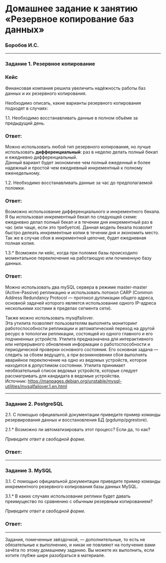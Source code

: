 # Домашнее задание к занятию «Резервное копирование баз данных»

### Боробов И.С.

---

### Задание 1. Резервное копирование

### Кейс
Финансовая компания решила увеличить надёжность работы баз данных и их резервного копирования. 

Необходимо описать, какие варианты резервного копирования подходят в случаях: 

1.1. Необходимо восстанавливать данные в полном объёме за предыдущий день.  

### Ответ:
Можно использовать любой тип резервного копирования, но лучше использовать **дифференциальный**: раз в неделю делать полный бекап и ежедневно дифференциальный.  
Данный вариант будет экономичее чем полный ежеденный и более надежный и простой чем ежедневный инкрементный к полному еженедельному.

1.2. Необходимо восстанавливать данные за час до предполагаемой поломки.  

### Ответ:
Возможно использование дифференциального и инкрементного бекапа. Я бы использовал инкрементный бекап по следующей схеме: ежедневно делал полный бекап и в течении дня инкрементный раз в час (или чаще, если это требуется). Данная модель бекапа позволит быстро делеать инкрементные копии в течении дня и экономить место. Так же в случае сбоя в инкрементной цепочке, будет ежедневная полная копия.

1.3.* Возможен ли кейс, когда при поломке базы происходило моментальное переключение на работающую или починенную базу данных.  

### Ответ:
Можно использовать два mySQL сервера в режиме master-master (Active-Passive) репликацию и использовать потокол CARP (Common Address Redundancy Protocol — протокол дупликации общего адреса, основной задачей которого является использование одного IP-адреса несколькими хостами в пределах сегмента сети).  

Также можно использовать mysqlfailover.  
Эта утилита позволяет пользователям выполнять мониторинг работоспособности репликации и автоматический переход на другой ресурс в топологии репликации, состоящей из одного главного и его подчиненных устройств. Утилита предназначена для интерактивного или непрерывного обновления информации о работоспособности и периодической проверки основного состояния. Его основная задача — следить за сбоем ведущего, а при возникновении сбоя выполнять аварийное переключение на одно из ведомых устройств, которое находится в допустимом состоянии. Утилита принимает необязательный список ведомых устройств, которые следует рассматривать для кандидата в ведомые устройства.  
Источник: https://manpages.debian.org/unstable/mysql-utilities/mysqlfailover.1.en.html

---

### Задание 2. PostgreSQL

2.1. С помощью официальной документации приведите пример команды резервирования данных и восстановления БД (pgdump/pgrestore).

2.1.* Возможно ли автоматизировать этот процесс? Если да, то как?

*Приведите ответ в свободной форме.*

### Ответ:

---

### Задание 3. MySQL

3.1. С помощью официальной документации приведите пример команды инкрементного резервного копирования базы данных MySQL. 

3.1.* В каких случаях использование реплики будет давать преимущество по сравнению с обычным резервным копированием?

*Приведите ответ в свободной форме.*

### Ответ:

---

Задания, помеченные звёздочкой, — дополнительные, то есть не обязательные к выполнению, и никак не повлияют на получение вами зачёта по этому домашнему заданию. Вы можете их выполнить, если хотите глубже шире разобраться в материале.
